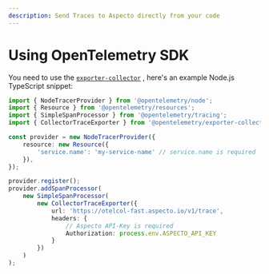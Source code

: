 ```yaml
---
description: Send Traces to Aspecto directly from your code
---
```


# Using OpenTelemetry SDK

You need to use the [`exporter-collector`](https://www.npmjs.com/package/@opentelemetry/exporter-collector) , here's an example Node.js TypeScript snippet:

```typescript
import { NodeTracerProvider } from '@opentelemetry/node';
import { Resource } from '@opentelemetry/resources';
import { SimpleSpanProcessor } from '@opentelemetry/tracing';
import { CollectorTraceExporter } from '@opentelemetry/exporter-collector';

const provider = new NodeTracerProvider({
    resource: new Resource({
        'service.name': 'my-service-name' // service.name is required
    }),
});

provider.register();
provider.addSpanProcessor(
    new SimpleSpanProcessor(
        new CollectorTraceExporter({
            url: 'https://otelcol-fast.aspecto.io/v1/trace',
            headers: {
                // Aspecto API-Key is required
                Authorization: process.env.ASPECTO_API_KEY
            }
        })
    )
);
```



